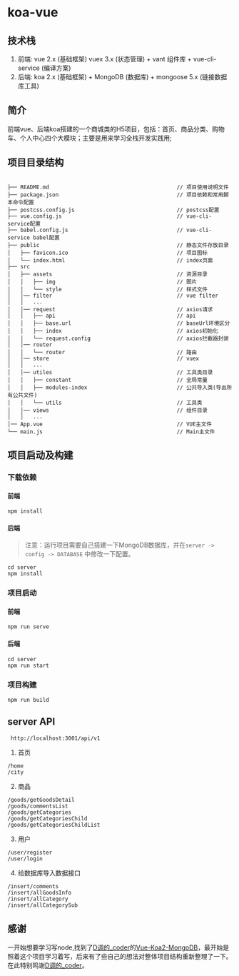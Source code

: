 # koa-vue

## 技术栈
1. 前端: vue 2.x (基础框架) vuex 3.x (状态管理) + vant 组件库 + vue-cli-service (编译方案)
2. 后端: koa 2.x (基础框架) + MongoDB (数据库) + mongoose 5.x (链接数据库工具)

## 简介
 前端vue、后端koa搭建的一个商城类的H5项目，包括：首页、商品分类、购物车、个人中心四个大模块；主要是用来学习全栈开发实践用; 

## 项目目录结构

```

├── README.md                                        // 项目使用说明文件
├── package.json                                     // 项目依赖和常用脚本命令配置
├── postcss.config.js                                // postcss配置
├── vue.config.js                                    // vue-cli-service配置
├── babel.config.js                                  // vue-cli-service babel配置
├── public                                           // 静态文件存放目录
│   ├── favicon.ico                                  // 项目图标
│   └── index.html                                   // index页面
├── src
│   ├── assets                                       // 资源目录
│   │   ├── img                                      // 图片
│   │   └── style                                    // 样式文件
│   │── filter                                       // vue filter
│   │   ...                                    
│   │── request                                      // axios请求
│   │   ├── api                                      // api
│   │   ├── base.url                                 // baseUrl环境区分
│   │   ├── index                                    // axios初始化
│   │   └── request.config                           // axios拦截器封装
│   │── router                                        
│   │   └── router                                   // 路由
│   │── store                                        // vuex
│   │   ...                                          
│   │── utiles                                       // 工具类目录
│   │   ├── constant                                 // 全局常量
│   │   ├── modules-index                            // 公共导入类(导出所有公共文件)
│   │   └── utils                                    // 工具类
│   │── views                                        // 组件目录 
│   │   ...                                          
│── App.vue                                          // VUE主文件
└── main.js                                          // Main主文件

```
## 项目启动及构建

### 下载依赖
#### 前端
```
npm install
```

#### 后端
> 注意：运行项目需要自己搭建一下MongoDB数据库，并在`server -> config -> DATABASE` 中修改一下配置。
```
cd server
npm install
```

### 项目启动
#### 前端
```
npm run serve
```
#### 后端
```
cd server
npm run start
```

### 项目构建

```
npm run build
```


## server API

```
 http://localhost:3001/api/v1
```

1. 首页
```
/home
/city
```

2. 商品
```
/goods/getGoodsDetail
/goods/commentsList
/goods/getCategories
/goods/getCategoriesChild
/goods/getCategoriesChildList
```

3. 用户
```
/user/register
/user/login
```


4. 给数据库导入数据接口
```
/insert/comments 
/insert/allGoodsInfo
/insert/allCategory
/insert/allCategorySub
```

## 感谢

一开始想要学习写node,找到了[D调的_coder](https://github.com/tqq123)的[Vue-Koa2-MongoDB](https://github.com/tqq123/Vue-Koa2-MongoDB)，最开始是照着这个项目学习着写，后来有了些自己的想法对整体项目结构重新整理了一下。在此特别鸣谢[D调的_coder](https://github.com/tqq123)。